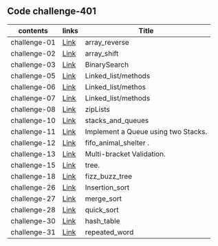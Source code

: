 
## Code challenge-401

|**contents**| **links**             |   **Title**|
|---         |---                     |    ---     |
|  challenge-01 | [Link](/data_structures_and_algorithms_python/challenges/array_reverse)    | array_reverse   |
|  challenge-02 | [Link](/data_structures_and_algorithms_python/challenges/array_shift)    |array_shift  |
|  challenge-03 | [Link](/data_structures_and_algorithms_python/challenges/BinarySearch)    |BinarySearch|
|  challenge-05 | [Link](/data_structures_and_algorithms_python/data_structure/linked_list)    |Linked_list/methods  |
|  challenge-06 | [Link](/data_structures_and_algorithms_python/data_structure/linked_list)    |Linked_list/methos  |
|  challenge-07 | [Link](/data_structures_and_algorithms_python/data_structure/linked_list)    |Linked_list/methods  |
|  challenge-08| [Link](/data_structures_and_algorithms_python/data_structure/linked_list)    |zipLists |
|  challenge-10 | [Link](/data_structures_and_algorithms_python/data_structure/stacks_and_queues)    |stacks_and_queues |
|  challenge-11 | [Link](/data_structures_and_algorithms_python/data_structure/stacks_and_queues)    |Implement a Queue using two Stacks. |
|  challenge-12 | [Link](/data_structures_and_algorithms_python/challenges/fifo_animal_shelter)|fifo_animal_shelter . |
|  challenge-13 | [Link](/data_structures_and_algorithms_python/challenges/multi_bracket_validation)|Multi-bracket Validation. |
|  challenge-15 | [Link](/data_structures_and_algorithms_python/data_structure/tree)|tree. |
|  challenge-18 | [Link](/data_structures_and_algorithms_python/challenges/fizz_buzz_tree)|fizz_buzz_tree|
|  challenge-26 | [Link](/data_structures_and_algorithms_python/challenges/Insertion_sort)  |Insertion_sort|
|  challenge-27 | [Link](/data_structures_and_algorithms_python/challenges/merge_sort)  |merge_sort|
|  challenge-28 | [Link](/data_structures_and_algorithms_python/challenges/quick_sort)  |quick_sort|
|  challenge-30 | [Link](/data_structures_and_algorithms_python/data_structure/hashtable)|hash_table|
|  challenge-31 | [Link](/data_structures_and_algorithms_python/challenges/repeated_word)|repeated_word|



    




